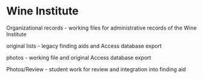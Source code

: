 # Wine Institute

<p>Organizational records - working files for administrative records of the Wine Institute</p>
<p>original lists - legacy finding aids and Access database export</p>
<p>photos - working file and original Access database export</p> 
<p>Photos/Review - student work for review and integration into finding aid</p>
